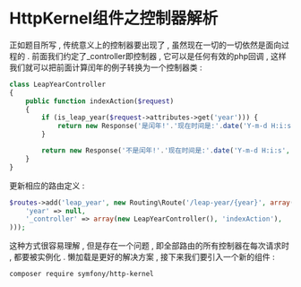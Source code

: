# HttpKernel组件之控制器解析

正如题目所写 , 传统意义上的控制器要出现了 , 虽然现在一切的一切依然是面向过程的 . 前面我们约定了\_controller即控制器 , 它可以是任何有效的php回调 , 这样我们就可以把前面计算闰年的例子转换为一个控制器类 :

```php
class LeapYearController
{
    public function indexAction($request)
    {
        if (is_leap_year($request->attributes->get('year'))) {
            return new Response('是闰年!'.'现在时间是:'.date('Y-m-d H:i:s', time()));
        }

        return new Response('不是闰年!'.'现在时间是:'.date('Y-m-d H:i:s', time()));
    }
}
```

更新相应的路由定义 :

```php
$routes->add('leap_year', new Routing\Route('/leap-year/{year}', array(
    'year' => null,
    '_controller' => array(new LeapYearController(), 'indexAction'),
)));
```

这种方式很容易理解 , 但是存在一个问题 , 即全部路由的所有控制器在每次请求时 , 都要被实例化 . 懒加载是更好的解决方案 , 接下来我们要引入一个新的组件 :

```
composer require symfony/http-kernel
```



